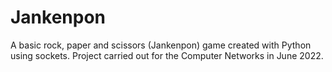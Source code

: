 # Jankenpon
A basic rock, paper and scissors (Jankenpon) game created with Python using sockets. Project carried out for the Computer Networks in June 2022.
